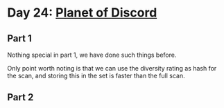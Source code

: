 # Day 24: [Planet of Discord](https://adventofcode.com/2019/day/24)

## Part 1

Nothing special in part 1, we have done such things before.

Only point worth noting is that we can use the diversity rating as hash for the scan, and storing this in the set is faster than the full scan.

## Part 2

